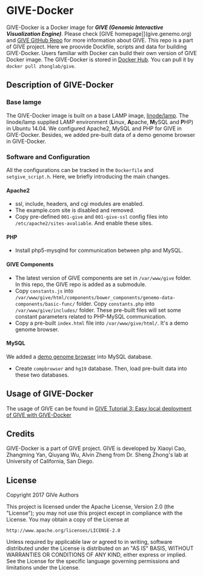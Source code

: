 # GIVE-Docker
GIVE-Docker is a Docker image for _**GIVE (Genomic Interactive Visualization Engine)**_. Please check [GIVE homepage]](give.genemo.org) and [GIVE GitHub Repo](https://github.com/Zhong-Lab-UCSD/Genomic-Interactive-Visualization-Engine) for more information about GIVE. This repo is a part of GIVE project. Here we proovide Dockfile, scripts and data for building GIVE-Docker. Users familiar with Docker can build their own version of GIVE Docker image.
The GIVE-Docker is stored in [Docker Hub](https://hub.docker.com/r/zhonglab/give/). You can pull it by `docker pull zhonglab/give`.

## Description of GIVE-Docker
### Base Iamge
The GIVE-Docker image is built on a base LAMP image, [linode/lamp](https://hub.docker.com/r/linode/lamp/). The linode/lamp supplied LAMP environment (**L**inux, **A**pache, **M**ySQL and **P**HP) in Ubuntu 14.04. We configured Apache2, MySQL and PHP for GIVE in GIVE-Docker. Besides, we added pre-built data of a demo genome browser in GIVE-Docker. 

### Software and Configuration
All the configurations can be tracked in the `Dockerfile` and `setgive_script.h`. Here, we briefly introducing the main changes.
#### Apache2
- ssl, include, headers, and cgi modules are enabled. 
- The example.com site is disabled and removed. 
- Copy pre-defined `001-give` and `001-give-ssl` config files into `/etc/apache2/sites-avaliable`. And enable these sites.
#### PHP
- Install php5-mysqlnd for communication between php and MySQL.
#### GIVE Components
- The latest version of GIVE components are set in `/var/www/give` folder. In this repo, the GIVE repo is added as a submodule. 
- Copy `constants.js` into `/var/www/give/html/components/bower_components/genemo-data-components/basic-func/` folder. Copy `constants.php` into `/var/www/give/includes/` folder. These pre-built files will set some constant parameters related to PHP-MySQL communication.
- Copy a pre-built `index.html` file into `/var/www/give/html/`. It's a demo genome browser.
#### MySQL
We added a [demo genome browser](https://github.com/Zhong-Lab-UCSD/Genomic-Interactive-Visualization-Engine/tree/master/gallery/Demo2-ENCODE2_ChIA-PET) into MySQL database.
- Create `compbrowser` and `hg19` database. Then, load pre-built data into these two databases.
## Usage of GIVE-Docker
The usage of GIVE can be found in [GIVE Tutorial 3: Easy local deployment of GIVE with GIVE-Docker](https://github.com/Zhong-Lab-UCSD/Genomic-Interactive-Visualization-Engine/blob/master/tutorials/GIVE-Docker.md)

## Credits

GIVE-Docker is a part of GIVE project. GIVE is developed by Xiaoyi Cao, Zhangming Yan, Qiuyang Wu, Alvin Zheng from Dr. Sheng Zhong's lab at University of California, San Diego.

## License

Copyright 2017 GIVe Authors

This project is licensed under the Apache License, Version 2.0 (the "License");
you may not use this project except in compliance with the License.
You may obtain a copy of the License at

    http://www.apache.org/licenses/LICENSE-2.0

Unless required by applicable law or agreed to in writing, software
distributed under the License is distributed on an "AS IS" BASIS,
WITHOUT WARRANTIES OR CONDITIONS OF ANY KIND, either express or implied.
See the License for the specific language governing permissions and
limitations under the License.
